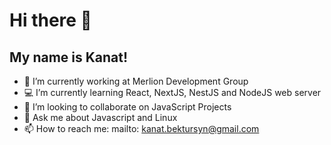 # **Hi there 👋**
## **My name is Kanat!**

- 👔 I’m currently working at Merlion Development Group
- 💻 I’m currently learning React, NextJS, NestJS and NodeJS web server
- 🤝 I’m looking to collaborate on JavaScript Projects
- 💬 Ask me about Javascript and Linux
- 📫 How to reach me: mailto: kanat.bektursyn@gmail.com
